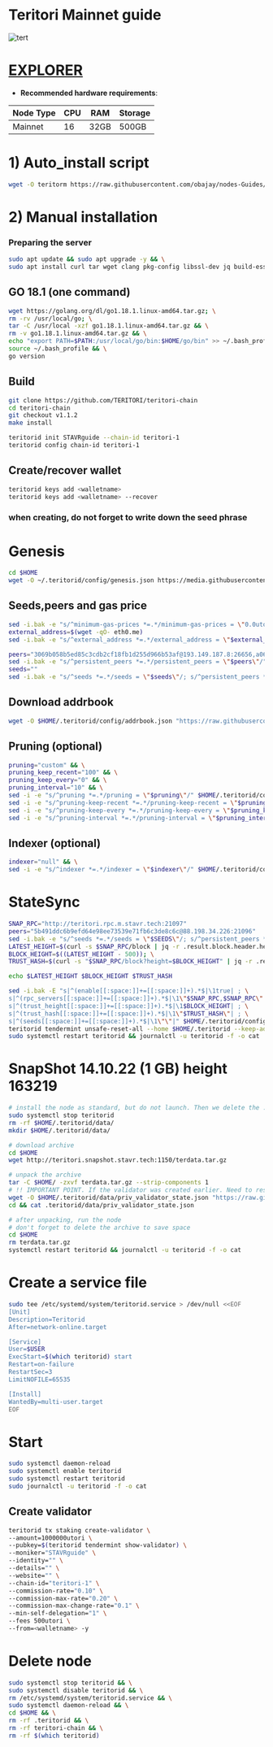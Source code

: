 # Teritori Mainnet guide
![tert](https://user-images.githubusercontent.com/44331529/180614436-1041172a-0b1e-4df3-85b7-3d18899f3e43.png)

[EXPLORER](http://explorer.stavr.tech/teritori-main/staking)
=
- **Recommended hardware requirements**:

| Node Type |CPU | RAM  | Storage  | 
|-----------|----|------|----------|
| Mainnet   |  16| 32GB | 500GB    |

# 1) Auto_install script 
```bash
wget -O teritorm https://raw.githubusercontent.com/obajay/nodes-Guides/main/Teritori/teritorm && chmod +x teritorm && ./teritorm
```
# 2) Manual installation

### Preparing the server
```bash
sudo apt update && sudo apt upgrade -y && \
sudo apt install curl tar wget clang pkg-config libssl-dev jq build-essential bsdmainutils git make ncdu gcc git jq chrony liblz4-tool -y
```
## GO 18.1 (one command)
```bash
wget https://golang.org/dl/go1.18.1.linux-amd64.tar.gz; \
rm -rv /usr/local/go; \
tar -C /usr/local -xzf go1.18.1.linux-amd64.tar.gz && \
rm -v go1.18.1.linux-amd64.tar.gz && \
echo "export PATH=$PATH:/usr/local/go/bin:$HOME/go/bin" >> ~/.bash_profile && \
source ~/.bash_profile && \
go version
```

## Build
```bash
git clone https://github.com/TERITORI/teritori-chain
cd teritori-chain 
git checkout v1.1.2
make install
```

```bash
teritorid init STAVRguide --chain-id teritori-1
teritorid config chain-id teritori-1
```

## Create/recover wallet
```bash
teritorid keys add <walletname>
teritorid keys add <walletname> --recover
```

### when creating, do not forget to write down the seed phrase

# Genesis
```bash
cd $HOME
wget -O ~/.teritorid/config/genesis.json https://media.githubusercontent.com/media/TERITORI/teritori-chain/v1.1.2/mainnet/teritori-1/genesis.json

```

## Seeds,peers and gas price
```bash
sed -i.bak -e "s/^minimum-gas-prices *=.*/minimum-gas-prices = \"0.0utori\"/;" ~/.teritorid/config/app.toml
external_address=$(wget -qO- eth0.me)
sed -i.bak -e "s/^external_address *=.*/external_address = \"$external_address:26656\"/" $HOME/.teritorid/config/config.toml

peers="3069b058b5ed85c3cdb2cf18fb1d255d966b53af@193.149.187.8:26656,a06fbbb9ace823ae28a696a91daa2d0644653c28@65.21.32.200:26756,20e1000e88125698264454a884812746c2eb4807@seeds.lavenderfive.com:15956"
sed -i.bak -e "s/^persistent_peers *=.*/persistent_peers = \"$peers\"/" $HOME/.teritorid/config/config.toml
seeds=""
sed -i.bak -e "s/^seeds *=.*/seeds = \"$seeds\"/; s/^persistent_peers *=.*/persistent_peers = \"$peers\"/" ~/.teritorid/config/config.toml
```

## Download addrbook
```bash
wget -O $HOME/.teritorid/config/addrbook.json "https://raw.githubusercontent.com/obajay/nodes-Guides/main/Teritori/addrbook.json"
```

## Pruning (optional)
```bash
pruning="custom" && \
pruning_keep_recent="100" && \
pruning_keep_every="0" && \
pruning_interval="10" && \
sed -i -e "s/^pruning *=.*/pruning = \"$pruning\"/" $HOME/.teritorid/config/app.toml && \
sed -i -e "s/^pruning-keep-recent *=.*/pruning-keep-recent = \"$pruning_keep_recent\"/" $HOME/.teritorid/config/app.toml && \
sed -i -e "s/^pruning-keep-every *=.*/pruning-keep-every = \"$pruning_keep_every\"/" $HOME/.teritorid/config/app.toml && \
sed -i -e "s/^pruning-interval *=.*/pruning-interval = \"$pruning_interval\"/" $HOME/.teritorid/config/app.toml
```

## Indexer (optional)
```bash
indexer="null" && \
sed -i -e "s/^indexer *=.*/indexer = \"$indexer\"/" $HOME/.teritorid/config/config.toml
```

# StateSync
```bash
SNAP_RPC="http://teritori.rpc.m.stavr.tech:21097"
peers="5b491ddc6b9efd64e98ee73539e71fb6c3de8c6c@88.198.34.226:21096" 
sed -i.bak -e "s/^seeds *=.*/seeds = \"$SEEDS\"/; s/^persistent_peers *=.*/persistent_peers = \"$PEERS\"/" $HOME/.teritorid/config/config.toml
LATEST_HEIGHT=$(curl -s $SNAP_RPC/block | jq -r .result.block.header.height); \
BLOCK_HEIGHT=$((LATEST_HEIGHT - 500)); \
TRUST_HASH=$(curl -s "$SNAP_RPC/block?height=$BLOCK_HEIGHT" | jq -r .result.block_id.hash)

echo $LATEST_HEIGHT $BLOCK_HEIGHT $TRUST_HASH

sed -i.bak -E "s|^(enable[[:space:]]+=[[:space:]]+).*$|\1true| ; \
s|^(rpc_servers[[:space:]]+=[[:space:]]+).*$|\1\"$SNAP_RPC,$SNAP_RPC\"| ; \
s|^(trust_height[[:space:]]+=[[:space:]]+).*$|\1$BLOCK_HEIGHT| ; \
s|^(trust_hash[[:space:]]+=[[:space:]]+).*$|\1\"$TRUST_HASH\"| ; \
s|^(seeds[[:space:]]+=[[:space:]]+).*$|\1\"\"|" $HOME/.teritorid/config/config.toml
teritorid tendermint unsafe-reset-all --home $HOME/.teritorid --keep-addr-book
sudo systemctl restart teritorid && journalctl -u teritorid -f -o cat
```
# SnapShot 14.10.22 (1 GB) height 163219
```bash
# install the node as standard, but do not launch. Then we delete the .data directory and create an empty directory
sudo systemctl stop teritorid
rm -rf $HOME/.teritorid/data/
mkdir $HOME/.teritorid/data/

# download archive
cd $HOME
wget http://teritori.snapshot.stavr.tech:1150/terdata.tar.gz

# unpack the archive
tar -C $HOME/ -zxvf terdata.tar.gz --strip-components 1
# !! IMPORTANT POINT. If the validator was created earlier. Need to reset priv_validator_state.json  !!
wget -O $HOME/.teritorid/data/priv_validator_state.json "https://raw.githubusercontent.com/obajay/StateSync-snapshots/main/priv_validator_state.json"
cd && cat .teritorid/data/priv_validator_state.json

# after unpacking, run the node
# don't forget to delete the archive to save space
cd $HOME
rm terdata.tar.gz
systemctl restart teritorid && journalctl -u teritorid -f -o cat
```

# Create a service file
```bash
sudo tee /etc/systemd/system/teritorid.service > /dev/null <<EOF
[Unit]
Description=Teritorid
After=network-online.target

[Service]
User=$USER
ExecStart=$(which teritorid) start
Restart=on-failure
RestartSec=3
LimitNOFILE=65535

[Install]
WantedBy=multi-user.target
EOF
```

    
# Start
```bash
sudo systemctl daemon-reload
sudo systemctl enable teritorid
sudo systemctl restart teritorid
sudo journalctl -u teritorid -f -o cat
```

## Create validator
```bash
teritorid tx staking create-validator \
--amount=1000000utori \
--pubkey=$(teritorid tendermint show-validator) \
--moniker="STAVRguide" \
--identity="" \
--details="" \
--website="" \
--chain-id="teritori-1" \
--commission-rate="0.10" \
--commission-max-rate="0.20" \
--commission-max-change-rate="0.1" \
--min-self-delegation="1" \
--fees 500utori \
--from=<walletname> -y
```

# Delete node
```bash
sudo systemctl stop teritorid && \
sudo systemctl disable teritorid && \
rm /etc/systemd/system/teritorid.service && \
sudo systemctl daemon-reload && \
cd $HOME && \
rm -rf .teritorid && \
rm -rf teritori-chain && \
rm -rf $(which teritorid)
```


